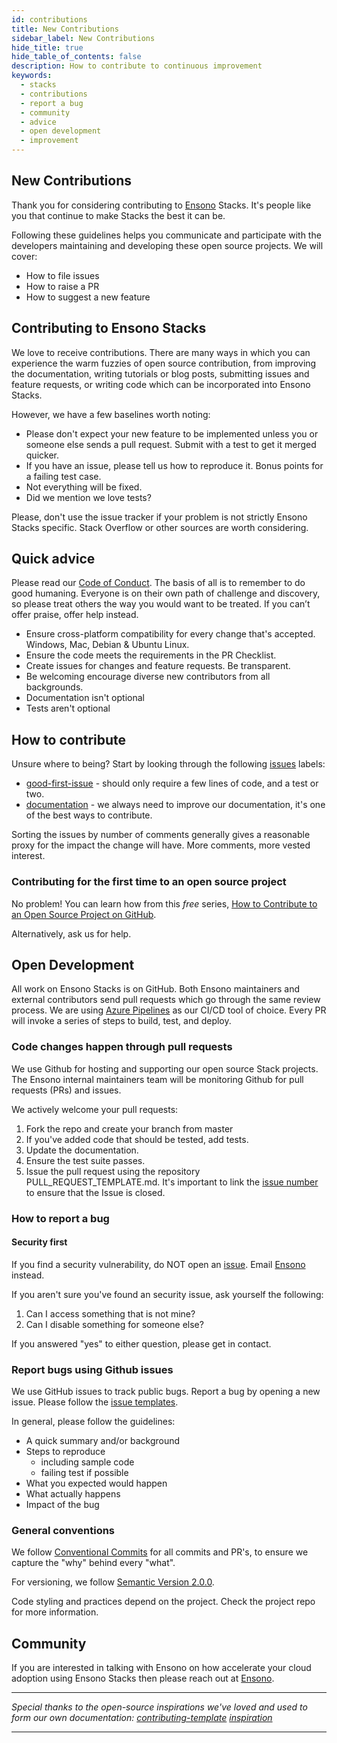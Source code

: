 ```yaml
---
id: contributions
title: New Contributions
sidebar_label: New Contributions
hide_title: true
hide_table_of_contents: false
description: How to contribute to continuous improvement
keywords:
  - stacks
  - contributions
  - report a bug
  - community
  - advice
  - open development
  - improvement
---
```


## New Contributions

Thank you for considering contributing to [Ensono](https://amido.com/) Stacks. It's people like you that continue to make Stacks the best it can be.

Following these guidelines helps you communicate and participate with the developers maintaining and developing these open source projects. We will cover:

* How to file issues
* How to raise a PR
* How to suggest a new feature


## Contributing to Ensono Stacks

We love to receive contributions. There are many ways in which you can experience the warm fuzzies of open source contribution, from improving the documentation, writing tutorials or blog posts, submitting issues and feature requests, or writing code which can be incorporated into Ensono Stacks.

However, we have a few baselines worth noting:

* Please don't expect your new feature to be implemented unless you or someone else sends a pull request. Submit with a test to get it merged quicker.
* If you have an issue, please tell us how to reproduce it. Bonus points for a failing test case.
* Not everything will be fixed.
* Did we mention we love tests?

Please, don't use the issue tracker if your problem is not strictly Ensono Stacks specific. Stack Overflow or other sources are worth considering.

## Quick advice

Please read our [Code of Conduct](./code_of_conduct).
The basis of all is to remember to do good humaning. Everyone is on their own path of challenge and discovery, so please treat others the way you would want to be treated. If you can’t offer praise, offer help instead.

* Ensure cross-platform compatibility for every change that's accepted. Windows, Mac, Debian & Ubuntu Linux.
* Ensure the code meets the requirements in the PR Checklist.
* Create issues for changes and feature requests. Be transparent.
* Be welcoming encourage diverse new contributors from all backgrounds.
* Documentation isn't optional
* Tests aren't optional

## How to contribute

Unsure where to being? Start by looking through the following [issues](https://github.com/Ensono/amido.github.io/issues?q=is%3Aissue+is%3Aopen+sort%3Acomments-desc) labels:

* [good-first-issue](https://github.com/Ensono/amido.github.io/labels/good-first-issue) - should only require a few lines of code, and a test or two.
* [documentation](https://github.com/Ensono/amido.github.io/labels/kind%2Fdocumentation) - we always need to improve our documentation, it's one of the best ways to contribute.

Sorting the issues by number of comments generally gives a reasonable proxy for the impact the change will have. More comments, more vested interest.

### Contributing for the first time to an open source project

No problem! You can learn how from this *free* series, [How to Contribute to an Open Source Project on GitHub](https://egghead.io/series/how-to-contribute-to-an-open-source-project-on-github).

Alternatively, ask us for help.

## Open Development

All work on Ensono Stacks is on GitHub. Both Ensono maintainers and external contributors send pull requests which go through the same review process. We are using [Azure Pipelines](https://azure.microsoft.com/en-gb/services/devops/pipelines/) as our CI/CD tool of choice. Every PR will invoke a series of steps to build, test, and deploy.

### Code changes happen through pull requests

We use Github for hosting and supporting our open source Stack projects. The Ensono internal maintainers team will be monitoring Github for pull requests (PRs) and issues.

We actively welcome your pull requests:

1. Fork the repo and create your branch from master
2. If you've added code that should be tested, add tests.
3. Update the documentation.
4. Ensure the test suite passes.
5. Issue the pull request using the repository PULL_REQUEST_TEMPLATE.md. It's important to link the [issue number](https://github.com/Ensono/amido.github.io/issues) to ensure that the Issue is closed.

### How to report a bug

#### Security first

If you find a security vulnerability, do NOT open an [issue](https://github.com/Ensono/amido.github.io/issues/new/choose). Email [Ensono](mailto:stacks@ensono.com) instead.

If you aren't sure you've found an security issue, ask yourself the following:

1. Can I access something that is not mine?
2. Can I disable something for someone else?

If you answered "yes" to either question, please get in contact.

### Report bugs using Github issues

We use GitHub issues to track public bugs. Report a bug by opening a new issue. Please follow the [issue templates](https://github.com/Ensono/amido.github.io/tree/master/.github/ISSUE_TEMPLATE).

In general, please follow the guidelines:

* A quick summary and/or background
* Steps to reproduce
    * including sample code
    * failing test if possible
* What you expected would happen
* What actually happens
* Impact of the bug

### General conventions

We follow [Conventional Commits](https://www.conventionalcommits.org/en/v1.0.0/) for all commits and PR's, to ensure we capture the "why" behind every "what".

For versioning, we follow [Semantic Version 2.0.0](https://semver.org/).

Code styling and practices depend on the project. Check the project repo for more information.

## Community

If you are interested in talking with Ensono on how accelerate your cloud adoption using Ensono Stacks then please reach out at [Ensono](mailto:london@amido.com).

***

*Special thanks to the open-source inspirations we've loved and used to form our own documentation:
[contributing-template](https://github.com/nayafia/contributing-template/blob/master/CONTRIBUTING-template.md)
[inspiration](https://github.com/codetriage/codetriage/blob/master/CONTRIBUTING.md)*

***
